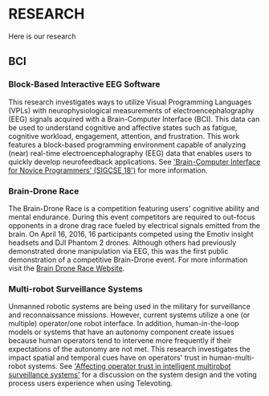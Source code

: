 # RESEARCH

Here is our research

## BCI
### Block-Based Interactive EEG Software
This research investigates ways to utilize Visual Programming Languages (VPLs) with neurophysiological measurements of electroencephalography (EEG) signals acquired with a Brain-Computer Interface (BCI). This data can be used to understand cognitive and affective states such as fatigue, cognitive workload, engagement, attention, and frustration. This work features a block-based programming environment capable of analyzing (near) real-time electroencephalography (EEG) data that enables users to quickly develop neurofeedback applications. See ['Brain-Computer Interface for Novice Programmers' (SIGCSE 18')](https://dl.acm.org/citation.cfm?id=3159603) for more information.

### Brain-Drone Race
The Brain-Drone Race is a competition featuring users' cognitive ability and mental endurance. During this event competitors are required to out-focus opponents in a drone drag race fueled by electrical signals emitted from the brain. On April 16, 2016, 16 participants competed using the Emotiv insight headsets and DJI Phantom 2 drones. Although others had previously demonstrated drone manipulation via EEG, this was the first public demonstration of a competitive Brain-Drone event. For more information visit the [Brain Drone Race Website](www.braindronerace.com).

### Multi-robot Surveillance Systems
Unmanned robotic systems are being used in the military for surveillance and reconnaissance missions. However, current systems utilize a one (or multiple) operator/one robot interface. In addition, human-in-the-loop models or systems that have an autonomy component create issues because human operators tend to intervene more frequently if their expectations of the autonomy are not met. This research investigates the impact spatial and temporal cues have on operators' trust in human-multi-robot systems. See ['Affecting operator trust in intelligent multirobot surveillance systems'](http://ieeexplore.ieee.org/xpl/login.jsp?tp=&arnumber=7139654&url=http%3A%2F%2Fieeexplore.ieee.org%2Fxpls%2Fabs_all.jsp%3Farnumber%3D7139654) for a discussion on the system design and the voting process users experience when using Televoting. 
